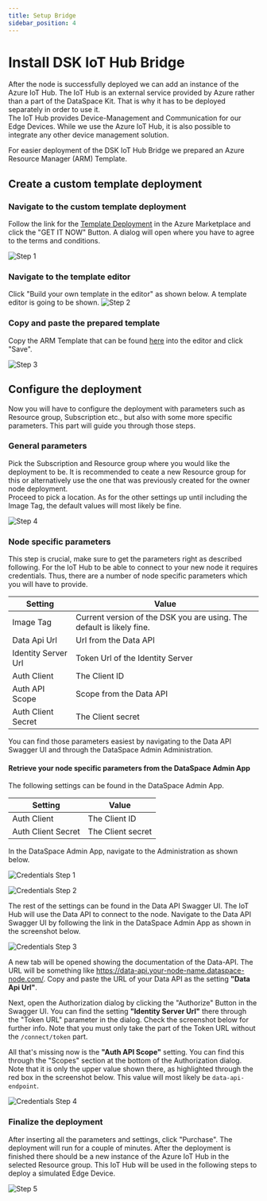 ```yaml
---
title: Setup Bridge
sidebar_position: 4
---
```


# Install DSK IoT Hub Bridge

After the node is successfully deployed we can add an instance of the Azure IoT Hub. The IoT Hub is an external service provided by Azure rather than a part of the DataSpace Kit. That is why it has to be deployed separately in order to use it. <br />
The IoT Hub provides Device-Management and Communication for our Edge Devices. While we use the Azure IoT Hub, it is also possible to integrate any other device management solution.

For easier deployment of the DSK IoT Hub Bridge we prepared an Azure Resource Manager (ARM) Template.

## Create a custom template deployment

### Navigate to the custom template deployment

Follow the link for the [Template Deployment](https://azuremarketplace.microsoft.com/en-us/marketplace/apps/Microsoft.Template?tab=Overview) in the Azure Marketplace and click the "GET IT NOW" Button. A dialog will open where you have to agree to the terms and conditions.

![Step 1](/img/quickstart/iot-hub-bridge-0.png)

### Navigate to the template editor

Click "Build your own template in the editor" as shown below. A template editor is going to be shown.
![Step 2](/img/quickstart/iot-hub-bridge-1.png)

### Copy and paste the prepared template

Copy the ARM Template that can be found <a href="https://github.com/tributech-solutions/tributech-dsk-docs/blob/master/docs/assets/iot-hub-arm-template/iotHubAndBridgeTemplate.json" target="_blank">here</a> into the editor and click "Save".

![Step 3](/img/quickstart/iot-hub-bridge-2.png)

## Configure the deployment

Now you will have to configure the deployment with parameters such as Resource group, Subscription etc., but also with some more specific parameters. This part will guide you through those steps.

### General parameters

Pick the Subscription and Resource group where you would like the deployment to be. It is recommended to ceate a new Resource group for this or alternatively use the one that was previously created for the owner node deployment. <br />
Proceed to pick a location. As for the other settings up until including the Image Tag, the default values will most likely be fine.

![Step 4](/img/quickstart/iot-hub-bridge-3.png)

### Node specific parameters

This step is crucial, make sure to get the parameters right as described following.
For the IoT Hub to be able to connect to your new node it requires credentials.
Thus, there are a number of node specific parameters which you will have to provide.

| Setting             | Value                                                                 |
| ------------------- | --------------------------------------------------------------------- |
| Image Tag           | Current version of the DSK you are using. The default is likely fine. |
| Data Api Url        | Url from the Data API                                                 |
| Identity Server Url | Token Url of the Identity Server                                      |
| Auth Client         | The Client ID                                                         |
| Auth API Scope      | Scope from the Data API                                               |
| Auth Client Secret  | The Client secret                                                     |

You can find those parameters easiest by navigating to the Data API Swagger UI and through the DataSpace Admin Administration.

#### Retrieve your node specific parameters from the DataSpace Admin App

The following settings can be found in the DataSpace Admin App.

| Setting            | Value             |
| ------------------ | ----------------- |
| Auth Client        | The Client ID     |
| Auth Client Secret | The Client secret |

In the DataSpace Admin App, navigate to the Administration as shown below.

![Credentials Step 1](/img/quickstart/credentials-0.png)

![Credentials Step 2](/img/quickstart/credentials-1.png)

The rest of the settings can be found in the Data API Swagger UI. The IoT Hub will use the Data API to connect to the node. Navigate to the Data API Swagger UI by following the link in the DataSpace Admin App as shown in the screenshot below.

![Credentials Step 3](/img/quickstart/credentials-2.png)

A new tab will be opened showing the documentation of the Data-API.
The URL will be something like https://data-api.your-node-name.dataspace-node.com/. Copy and paste the URL of your Data API as the setting **"Data Api Url"**.

Next, open the Authorization dialog by clicking the "Authorize" Button in the Swagger UI.
You can find the setting **"Identity Server Url"** there through the "Token URL" parameter in the dialog. Check the screenshot below for further info.
Note that you must only take the part of the Token URL without the `/connect/token` part.

All that's missing now is the **"Auth API Scope"** setting. You can find this through the "Scopes" section at the bottom of the Authorization dialog. Note that it is only the upper value shown there, as highlighted through the red box in the screenshot below. This value will most likely be `data-api-endpoint`.

![Credentials Step 4](/img/quickstart/credentials-3.png)

### Finalize the deployment

After inserting all the parameters and settings, click "Purchase".
The deployment will run for a couple of minutes. After the deployment is finished there should be a new instance of the Azure IoT Hub in the selected Resource group. This IoT Hub will be used in the following steps to deploy a simulated Edge Device.

![Step 5](/img/quickstart/iot-hub-bridge-4.png)
